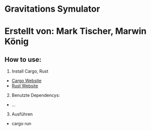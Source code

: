 # Gravitations Symulator

# Erstellt von: Mark Tischer, Marwin König

## How to use:

1. Install Cargo, Rust

- [Cargo Website](https://doc.rust-lang.org/cargo/getting-started/installation.html)
- [Rust Website](https://www.rust-lang.org/)

2. Benutzte Dependencys:

- ...

3. Ausführen

- cargo run
